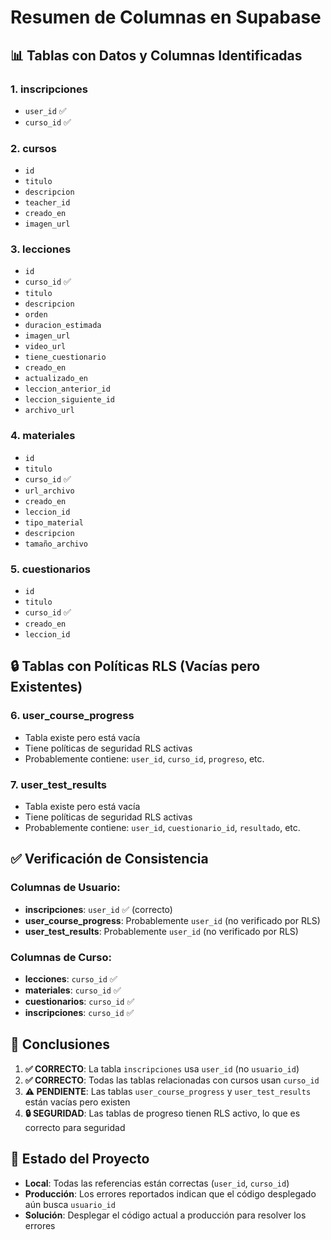# Resumen de Columnas en Supabase

## 📊 Tablas con Datos y Columnas Identificadas

### 1. **inscripciones**
- `user_id` ✅
- `curso_id` ✅

### 2. **cursos**
- `id`
- `titulo`
- `descripcion`
- `teacher_id`
- `creado_en`
- `imagen_url`

### 3. **lecciones**
- `id`
- `curso_id` ✅
- `titulo`
- `descripcion`
- `orden`
- `duracion_estimada`
- `imagen_url`
- `video_url`
- `tiene_cuestionario`
- `creado_en`
- `actualizado_en`
- `leccion_anterior_id`
- `leccion_siguiente_id`
- `archivo_url`

### 4. **materiales**
- `id`
- `titulo`
- `curso_id` ✅
- `url_archivo`
- `creado_en`
- `leccion_id`
- `tipo_material`
- `descripcion`
- `tamaño_archivo`

### 5. **cuestionarios**
- `id`
- `titulo`
- `curso_id` ✅
- `creado_en`
- `leccion_id`

## 🔒 Tablas con Políticas RLS (Vacías pero Existentes)

### 6. **user_course_progress**
- Tabla existe pero está vacía
- Tiene políticas de seguridad RLS activas
- Probablemente contiene: `user_id`, `curso_id`, `progreso`, etc.

### 7. **user_test_results**
- Tabla existe pero está vacía
- Tiene políticas de seguridad RLS activas
- Probablemente contiene: `user_id`, `cuestionario_id`, `resultado`, etc.

## ✅ Verificación de Consistencia

### Columnas de Usuario:
- **inscripciones**: `user_id` ✅ (correcto)
- **user_course_progress**: Probablemente `user_id` (no verificado por RLS)
- **user_test_results**: Probablemente `user_id` (no verificado por RLS)

### Columnas de Curso:
- **lecciones**: `curso_id` ✅
- **materiales**: `curso_id` ✅
- **cuestionarios**: `curso_id` ✅
- **inscripciones**: `curso_id` ✅

## 🎯 Conclusiones

1. **✅ CORRECTO**: La tabla `inscripciones` usa `user_id` (no `usuario_id`)
2. **✅ CORRECTO**: Todas las tablas relacionadas con cursos usan `curso_id`
3. **⚠️ PENDIENTE**: Las tablas `user_course_progress` y `user_test_results` están vacías pero existen
4. **🔒 SEGURIDAD**: Las tablas de progreso tienen RLS activo, lo que es correcto para seguridad

## 🚀 Estado del Proyecto

- **Local**: Todas las referencias están correctas (`user_id`, `curso_id`)
- **Producción**: Los errores reportados indican que el código desplegado aún busca `usuario_id`
- **Solución**: Desplegar el código actual a producción para resolver los errores
